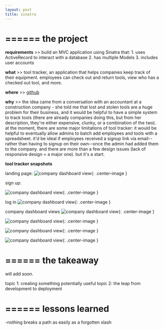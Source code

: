 ```yaml
---
layout: post
title: sinatra
---
```


======
**the project**
======

**requirements** >> build an MVC application using Sinatra that: 1. uses ActiveRecord to interact with a database 2. has multiple Models 3. includes user accounts

**what** >> tool tracker, an application that helps companies keep track of their equipment. employees can check out and return tools, view who has a checked out tool, and more.

**where** >> [github](https://github.com/bennorris/tool-tracker)

**why** >> the idea came from a conversation with an accountant at a construction company - she told me that lost and stolen tools are a huge problem for their business, and it would be helpful to have a simple system to track tools (there are already companies doing this, but from her description, they're either expensive, clunky, or a combination of the two). at the moment, there are some major limitations of tool tracker: it would be helpful to eventually allow admins to batch add employees and tools with a spreadsheet. it'd be ideal if employees received a signup link via email--rather than having to signup on their own--once the admin had added them to the company. and there are more than a few design issues (lack of responsive design = a major one). but it's a start.

**tool tracker snapshots**

landing page:
![company dashboard view](https://bennorris.github.io/blog/assets/landing_page.png){: .center-image }

sign up:

![company dashboard view](https://bennorris.github.io/blog/assets/sign_up.png){: .center-image }

log in
![company dashboard view](https://bennorris.github.io/blog/assets/login.png){: .center-image }

company dashboard views
![company dashboard view](https://bennorris.github.io/blog/assets/company_dash_1.png){: .center-image }

![company dashboard view](https://bennorris.github.io/blog/assets/company_dash_2.png){: .center-image }

![company dashboard view](https://bennorris.github.io/blog/assets/company_dash_3.png){: .center-image }

![company dashboard view](https://bennorris.github.io/blog/assets/edit_page.png){: .center-image }


======
**the takeaway**
======

will add soon.   

topic 1: creating something potentially useful
topic 2: the leap from development to deployment

======
**lessons learned**
======

-nothing breaks a path as easily as a forgotten slash
